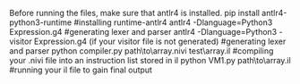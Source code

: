 Before running the files, make sure that antlr4 is installed.
pip install antlr4-python3-runtime                                                                       #installing runtime-antlr4
antlr4 -Dlanguage=Python3 Expression.g4                                                                  #generating lexer and parser
antlr4 -Dlanguage=Python3 -visitor Expression.g4 (if your visitor file is not generated)                 #generating lexer and parser
python compiler.py path\to\array.nivi test\array.il                                                      #compiling your .nivi file into an instruction list stored in il
python VM1.py path\to\array.il                                                                           #running your il file to gain final output
